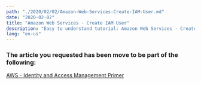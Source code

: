 ```yaml
---
path: "./2020/02/02/Amazon-Web-Services-Create-IAM-User.md"
date: "2020-02-02"
title: "Amazon Web Services - Create IAM User"
description: "Easy to understand tutorial: Amazon Web Services - Create IAM User"
lang: "en-us"
---
```


### The article you requested has been move to be part of the following: ###

[AWS - Identity and Access Management Primer](/2020/02/05/AWS_Identity-and-Access-Management-Primer)

